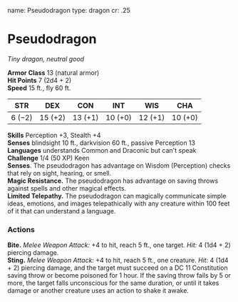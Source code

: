 name: Pseudodragon type: dragon cr: .25

# Pseudodragon
_Tiny dragon, neutral good_

**Armor Class** 13 (natural armor)    
**Hit Points** 7 (2d4 + 2)    
**Speed** 15 ft., fly 60 ft.

| STR    | DEX     | CON     | INT     | WIS     | CHA     |
| ------ | ------- | ------- | ------- | ------- | ------- |
| 6 (−2) | 15 (+2) | 13 (+1) | 10 (+0) | 12 (+1) | 10 (+0) |

**Skills** Perception +3, Stealth +4    
**Senses** blindsight 10 ft., darkvision 60 ft., passive Perception 13    
**Languages** understands Common and Draconic but can't speak    
**Challenge** 1/4 (50 XP) Keen    
**Senses**. The pseudodragon has advantage on Wisdom (Perception) checks that rely on sight, hearing, or smell.    
**Magic Resistance.** The pseudodragon has advantage on saving throws against spells and other magical effects.    
**Limited Telepathy.** The pseudodragon can magically communicate simple ideas, emotions, and images telepathically with any creature within 100 feet of it that can understand a language.

### Actions
**Bite.** _Melee Weapon Attack:_ +4 to hit, reach 5 ft., one target. _Hit:_ 4 (1d4 + 2) piercing damage.    
**Sting.** _Melee Weapon Attack:_ +4 to hit, reach 5 ft., one creature. _Hit:_ 4 (1d4 + 2) piercing damage, and the target must succeed on a DC 11 Constitution saving throw or become poisoned for 1 hour. If the saving throw fails by 5 or more, the target falls unconscious for the same duration, or until it takes damage or another creature uses an action to shake it awake.